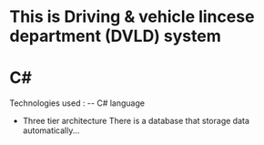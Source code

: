# This is Driving & vehicle lincese department (DVLD) system
#                           C# 

Technologies used :
-- C# language
- Three tier architecture 
There is a database that storage data automatically...
